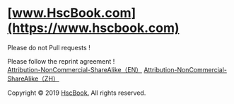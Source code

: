 # [www.HscBook.com](https://www.hscbook.com)

Please do not Pull requests !

Please follow the reprint agreement !</br>
 [Attribution-NonCommercial-ShareAlike（EN）](https://creativecommons.org/licenses/by-nc-sa/4.0) [Attribution-NonCommercial-ShareAlike（ZH）](https://creativecommons.org/licenses/by-nc-sa/4.0/deed.zh)

Copyright © 2019 [HscBook.](https://www.hscbook.com/) All rights reserved.


